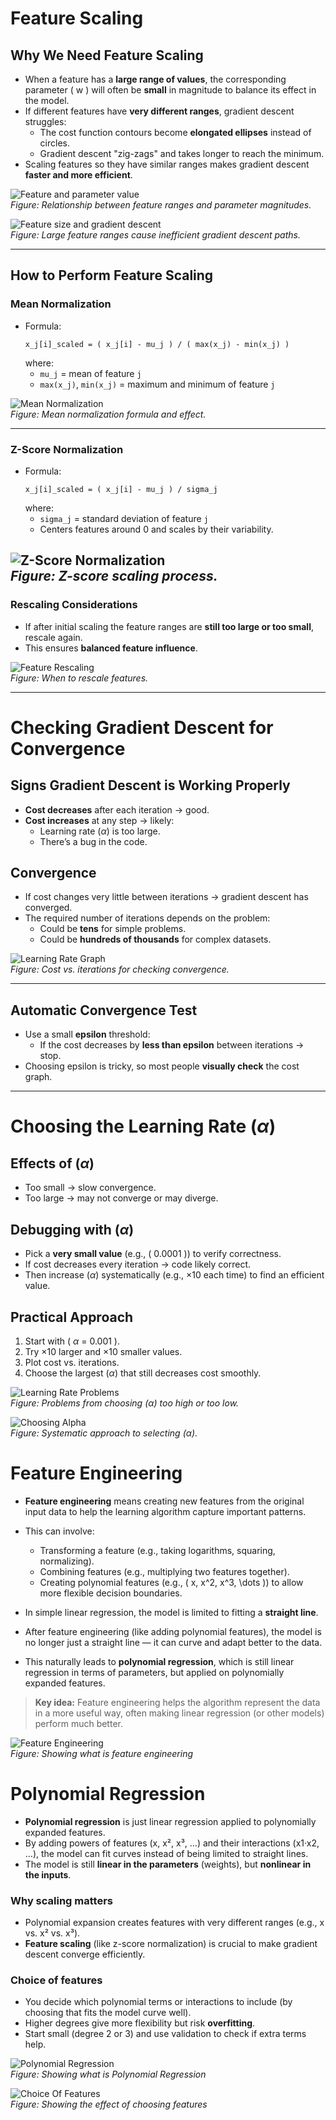 # Feature Scaling

## Why We Need Feature Scaling
- When a feature has a **large range of values**, the corresponding parameter \( w \) will often be **small** in magnitude to balance its effect in the model.
- If different features have **very different ranges**, gradient descent struggles:
  - The cost function contours become **elongated ellipses** instead of circles.
  - Gradient descent "zig-zags" and takes longer to reach the minimum.
- Scaling features so they have similar ranges makes gradient descent **faster and more efficient**.

![Feature and parameter value](/Images/C1_W2_FeatureAndParameterValues.png)  
*Figure: Relationship between feature ranges and parameter magnitudes.*

![Feature size and gradient descent](/Images/C1_W2_FeatureSize&GradientDescent.png)  
*Figure: Large feature ranges cause inefficient gradient descent paths.*

---

## How to Perform Feature Scaling

### Mean Normalization
- Formula:
  ```
  x_j[i]_scaled = ( x_j[i] - mu_j ) / ( max(x_j) - min(x_j) )
  ```
  where:
  - `mu_j` = mean of feature `j`
  - `max(x_j)`, `min(x_j)` = maximum and minimum of feature `j`

![Mean Normalization](/Images/C1_W2_MeanNormalization.png)  
*Figure: Mean normalization formula and effect.*

--- 

### Z-Score Normalization
- Formula:
  ```
  x_j[i]_scaled = ( x_j[i] - mu_j ) / sigma_j
  ```
  where:
  - `sigma_j` = standard deviation of feature `j`
  - Centers features around 0 and scales by their variability.

![Z-Score Normalization](/Images/C1_W2_Z-ScoreNormalization.png)  
*Figure: Z-score scaling process.*
---

### Rescaling Considerations
- If after initial scaling the feature ranges are **still too large or too small**, rescale again.
- This ensures **balanced feature influence**.

![Feature Rescaling](/Images/C1_W2_FeatureRescaling.png)  
*Figure: When to rescale features.*

---

# Checking Gradient Descent for Convergence

## Signs Gradient Descent is Working Properly
- **Cost decreases** after each iteration → good.
- **Cost increases** at any step → likely:
  - Learning rate ($\alpha$) is too large.
  - There’s a bug in the code.

## Convergence
- If cost changes very little between iterations → gradient descent has converged.
- The required number of iterations depends on the problem:
  - Could be **tens** for simple problems.
  - Could be **hundreds of thousands** for complex datasets.

![Learning Rate Graph](/Images/C1_W2_LearningRateGraph.png)  
*Figure: Cost vs. iterations for checking convergence.*

---

## Automatic Convergence Test
- Use a small **epsilon** threshold:
  - If the cost decreases by **less than epsilon** between iterations → stop.
- Choosing epsilon is tricky, so most people **visually check** the cost graph.

---

# Choosing the Learning Rate ($\alpha$)

## Effects of ($\alpha$)
- Too small → slow convergence.
- Too large → may not converge or may diverge.

## Debugging with ($\alpha$)
- Pick a **very small value** (e.g., \( 0.0001 \)) to verify correctness.
- If cost decreases every iteration → code likely correct.
- Then increase ($\alpha$) systematically (e.g., ×10 each time) to find an efficient value.

## Practical Approach
1. Start with \( $\alpha$ = 0.001 \).
2. Try ×10 larger and ×10 smaller values.
3. Plot cost vs. iterations.
4. Choose the largest ($\alpha$) that still decreases cost smoothly.

![Learning Rate Problems](/Images/C1_W2_learningRateProblem.png)  
*Figure: Problems from choosing ($\alpha$) too high or too low.*

![Choosing Alpha](/Images/C1_W2_ChoosingAlpha.png)  
*Figure: Systematic approach to selecting ($\alpha$).*

# Feature Engineering

- **Feature engineering** means creating new features from the original input data to help the learning algorithm capture important patterns.  
- This can involve:
  - Transforming a feature (e.g., taking logarithms, squaring, normalizing).  
  - Combining features (e.g., multiplying two features together).  
  - Creating polynomial features (e.g., \( x, x^2, x^3, \dots \)) to allow more flexible decision boundaries.  

- In simple linear regression, the model is limited to fitting a **straight line**.  
- After feature engineering (like adding polynomial features), the model is no longer just a straight line — it can curve and adapt better to the data.  
- This naturally leads to **polynomial regression**, which is still linear regression in terms of parameters, but applied on polynomially expanded features.  

> **Key idea:** Feature engineering helps the algorithm represent the data in a more useful way, often making linear regression (or other models) perform much better.

![Feature Engineering](/Images/C1_W2_FeatureEngineering.png)  
*Figure: Showing what is feature engineering*

# Polynomial Regression
- **Polynomial regression** is just linear regression applied to polynomially expanded features.  
- By adding powers of features (x, x², x³, …) and their interactions (x1·x2, …), the model can fit curves instead of being limited to straight lines.  
- The model is still **linear in the parameters** (weights), but **nonlinear in the inputs**.  

### Why scaling matters
- Polynomial expansion creates features with very different ranges (e.g., x vs. x² vs. x³).  
- **Feature scaling** (like z-score normalization) is crucial to make gradient descent converge efficiently.  

### Choice of features
- You decide which polynomial terms or interactions to include (by choosing that fits the model curve well).  
- Higher degrees give more flexibility but risk **overfitting**.  
- Start small (degree 2 or 3) and use validation to check if extra terms help.  

![Polynomial Regression](/Images/C1_W2_PolynomialRegression.png)  
*Figure: Showing what is Polynomial Regression*  

![Choice Of Features](/Images/C1_W2_ChoiceOfFeatures.png)  
*Figure: Showing the effect of choosing features*  
